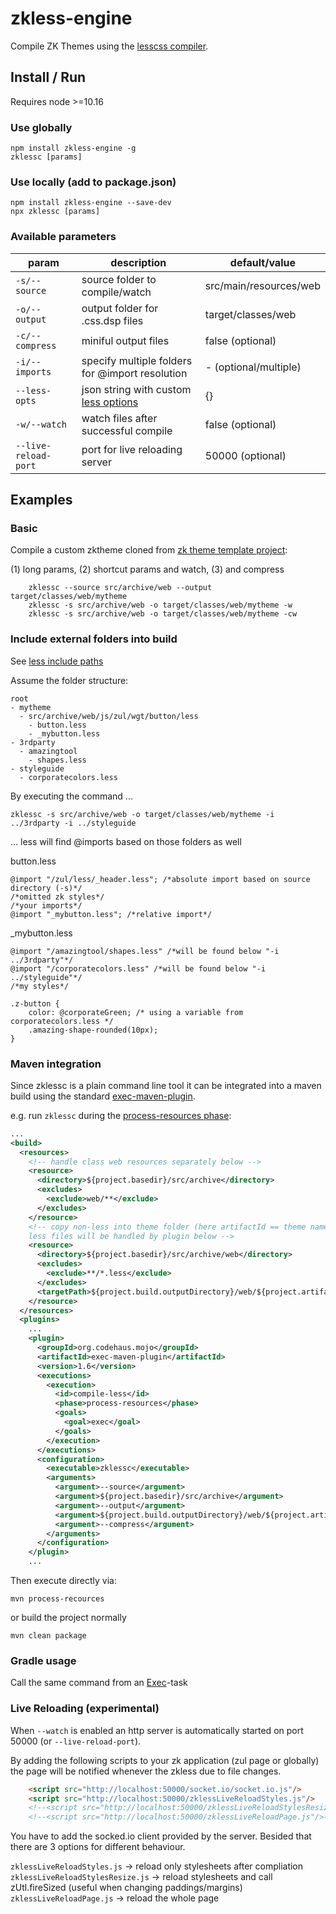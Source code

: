 # zkless-engine
Compile ZK Themes using the [lesscss compiler](http://lesscss.org/).


## Install / Run

Requires node >=10.16

### Use globally

    npm install zkless-engine -g
    zklessc [params]
    
### Use locally (add to package.json)

    npm install zkless-engine --save-dev
    npx zklessc [params]

### Available parameters

| param           | description                                     | default/value           |
| --------------- | ----------------------------------------------- | ----------------------- |
| `-s/--source`   | source folder to compile/watch                  | src/main/resources/web  |
| `-o/--output`   | output folder for .css.dsp files                | target/classes/web      |
| `-c/--compress` | miniful output files                            | false (optional)        |
| `-i/--imports`  | specify multiple folders for @import resolution | - (optional/multiple)   |
| `--less-opts`   | json string with custom [less options](http://lesscss.org/usage/#less-options)  | {} |
| `-w/--watch`    | watch files after successful compile            | false (optional)        |
| `--live-reload-port` | port for live reloading server             | 50000 (optional)        |

## Examples

### Basic

Compile a custom zktheme cloned from [zk theme template project](https://github.com/zkoss/zkThemeTemplate):

(1) long params, (2) shortcut params and watch, (3) and compress

```
    zklessc --source src/archive/web --output target/classes/web/mytheme
    zklessc -s src/archive/web -o target/classes/web/mytheme -w
    zklessc -s src/archive/web -o target/classes/web/mytheme -cw
```

### Include external folders into build 

See [less include paths](http://lesscss.org/usage/#less-options-include-paths)

Assume the folder structure:
```
root
- mytheme 
  - src/archive/web/js/zul/wgt/button/less
    - button.less
    - _mybutton.less
- 3rdparty
  - amazingtool
    - shapes.less
- styleguide
  - corporatecolors.less
```

By executing the command ...

    zklessc -s src/archive/web -o target/classes/web/mytheme -i ../3rdparty -i ../styleguide

... less will find @imports based on those folders as well

button.less
```less
@import "/zul/less/_header.less"; /*absolute import based on source directory (-s)*/
/*omitted zk styles*/
/*your imports*/
@import "_mybutton.less"; /*relative import*/
```

_mybutton.less
```less
@import "/amazingtool/shapes.less" /*will be found below "-i ../3rdparty"*/
@import "/corporatecolors.less" /*will be found below "-i ../styleguide"*/
/*my styles*/

.z-button {
    color: @corporateGreen; /* using a variable from corporatecolors.less */
    .amazing-shape-rounded(10px);
}
```

### Maven integration

Since zklessc is a plain command line tool it can be integrated into a maven build using the standard [exec-maven-plugin](https://www.mojohaus.org/exec-maven-plugin/index.html).

e.g. run `zklessc` during the [process-resources phase](https://maven.apache.org/guides/introduction/introduction-to-the-lifecycle):

```xml
...
<build>
  <resources>
    <!-- handle class web resources separately below -->
    <resource>
      <directory>${project.basedir}/src/archive</directory>
      <excludes>
        <exclude>web/**</exclude>
      </excludes>
    </resource>
    <!-- copy non-less into theme folder (here artifactId == theme name), 
    less files will be handled by plugin below -->
    <resource>
      <directory>${project.basedir}/src/archive/web</directory>
      <excludes>
        <exclude>**/*.less</exclude>
      </excludes>
      <targetPath>${project.build.outputDirectory}/web/${project.artifactId}</targetPath>
    </resource>
  </resources>
  <plugins>
    ...
    <plugin>
      <groupId>org.codehaus.mojo</groupId>
      <artifactId>exec-maven-plugin</artifactId>
      <version>1.6</version>
      <executions>
        <execution>
          <id>compile-less</id>
          <phase>process-resources</phase>
          <goals>
            <goal>exec</goal>
          </goals>
        </execution>
      </executions>
      <configuration>
        <executable>zklessc</executable>
        <arguments>
          <argument>--source</argument>
          <argument>${project.basedir}/src/archive</argument>
          <argument>--output</argument>
          <argument>${project.build.outputDirectory}/web/${project.artifactId}</argument>
          <argument>--compress</argument>
        </arguments>
      </configuration>
    </plugin>
    ...
```

Then execute directly via:

    mvn process-recources

or build the project normally

    mvn clean package

### Gradle usage

Call the same command from an [Exec](https://docs.gradle.org/current/dsl/org.gradle.api.tasks.Exec.html)-task

### Live Reloading (experimental)

When `--watch` is enabled an http server is automatically started on port 50000 (or `--live-reload-port`).

By adding the following scripts to your zk application (zul page or globally) the page will be notified whenever the zkless due to file changes.

```html
    <script src="http://localhost:50000/socket.io/socket.io.js"/>
    <script src="http://localhost:50000/zklessLiveReloadStyles.js"/>
    <!--<script src="http://localhost:50000/zklessLiveReloadStylesResize.js"/>-->
    <!--<script src="http://localhost:50000/zklessLiveReloadPage.js"/>-->
```

You have to add the socked.io client provided by the server.
Besided that there are 3 options for different behaviour.

```zklessLiveReloadStyles.js``` -> reload only stylesheets after compliation
```zklessLiveReloadStylesResize.js``` -> reload stylesheets and call zUtl.fireSized (useful when changing paddings/margins)
```zklessLiveReloadPage.js``` -> reload the whole page

